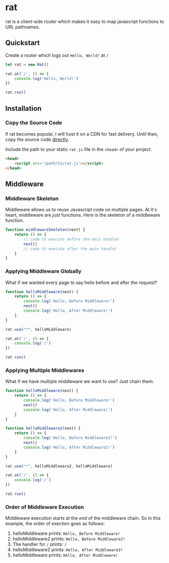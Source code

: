 # rat
rat is a client-side router which makes it easy to map javascript functions to URL pathnames.

## Quickstart
Create a router which logs out `Hello, World!` at `/`

```js
let rat = new Rat()

rat.at('/', () => {
    console.log('Hello, World!')
})

rat.run()
```

## Installation

### Copy the Source Code
If rat becomes popular, I will host it on a CDN for fast delivery. Until then, copy the source code [directly](https://raw.githubusercontent.com/Phillip-England/rat/main/index.js).

Include the path to your static `rat.js` file in the `<head>` of your project.
```html
<head>
    <script src='/path/to/rat.js'></script>
</head>
```

## Middleware


### Middleware Skeleton
Middleware allows us to reuse Javascript code on multiple pages. At it's heart, middleware are *just* functions. Here is the skeleton of a middleware function.
```js
function middlewareSkeleton(next) {
    return () => {
        // code to execute before the main handler
        next()
        // code to execute after the main handler
    }
}
```

### Applying Middleware Globally
What if we wanted every page to say hello before and after the request?
```js
function helloMiddleware(next) {
    return () => {
        console.log('Hello, Before Middleware!')
        next()
        console.log('Hello, After Middleware!')
    }
}

rat.use("*", helloMiddleware)

rat.at('/', () => {
    console.log('/')
})

rat.run()
```

### Applying Multiple Middlewares
What if we have multiple middleware we want to use? Just chain them.
```js
function helloMiddleware(next) {
    return () => {
        console.log('Hello, Before Middleware!')
        next()
        console.log('Hello, After Middleware!')
    }
}

function helloMiddleware2(next) {
    return () => {
        console.log('Hello, Before Middleware2!')
        next()
        console.log('Hello, After Middleware2!')
    }
}

rat.use("*", helloMiddleware2, helloMiddleware)

rat.at('/', () => {
    console.log('/')
})

rat.run()
```

### Order of Middleware Execution
Middleware execution starts at the *end* of the middleware chain. So in this example, the order of exection goes as follows:

1. helloMiddleware prints: `Hello, Before Middleware!`
2. helloMiddleware2 prints: `Hello, Before Middleware2!`
3. The handler for `/` prints: `/`
4. helloMiddleware2 prints: `Hello, After Middleware2!`
5. helloMiddleware prints: `Hello, After Middleware!`





